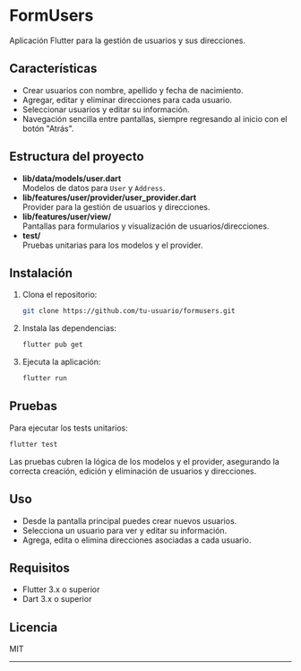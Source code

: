 # FormUsers

Aplicación Flutter para la gestión de usuarios y sus direcciones.

## Características

- Crear usuarios con nombre, apellido y fecha de nacimiento.
- Agregar, editar y eliminar direcciones para cada usuario.
- Seleccionar usuarios y editar su información.
- Navegación sencilla entre pantallas, siempre regresando al inicio con el botón "Atrás".

## Estructura del proyecto

- **lib/data/models/user.dart**  
  Modelos de datos para `User` y `Address`.
- **lib/features/user/provider/user_provider.dart**  
  Provider para la gestión de usuarios y direcciones.
- **lib/features/user/view/**  
  Pantallas para formularios y visualización de usuarios/direcciones.
- **test/**  
  Pruebas unitarias para los modelos y el provider.

## Instalación

1. Clona el repositorio:
   ```sh
   git clone https://github.com/tu-usuario/formusers.git
   ```
2. Instala las dependencias:
   ```sh
   flutter pub get
   ```
3. Ejecuta la aplicación:
   ```sh
   flutter run
   ```

## Pruebas

Para ejecutar los tests unitarios:

```sh
flutter test
```

Las pruebas cubren la lógica de los modelos y el provider, asegurando la correcta creación, edición y eliminación de usuarios y direcciones.

## Uso

- Desde la pantalla principal puedes crear nuevos usuarios.
- Selecciona un usuario para ver y editar su información.
- Agrega, edita o elimina direcciones asociadas a cada usuario.

## Requisitos

- Flutter 3.x o superior
- Dart 3.x o superior

## Licencia

MIT

---